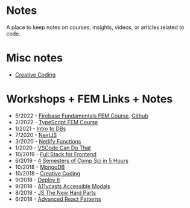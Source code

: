 # Notes

A place to keep notes on courses, insights, videos, or articles related to code.

# Misc notes

- [Creative Coding](./CreativeCoding.md)

# Workshops + FEM Links + Notes

- 5/2022 - [Firebase Fundamentals FEM Course](https://frontend-masters-firebase.web.app), [Github](https://github.com/davideast/firebase-fundamentals-frontend-masters)
- 2/2022 - [TypeScript FEM Course](https://www.typescript-training.com/course/fundamentals-v3/02-hello-typescript/)
- 1/2021 - [Intro to DBs](./2021_01-FEM-IntroToDBs.md)
- 7/2020 - [NextJS](./2020_07-FEM-Nextjs.md)
- 3/2020 - [Netlify Functions](./2020_03-FEM-NetlifyFunctions.md)
- 1/2020 - [VSCode Can Do That](./2020_01-FEM-VSCodeCanDoThat)
- 10/2019 - [Full Stack for Frontend](./2019_10-FEM-FullStackForFrontend.md)
- 6/2019 - [4 Semesters of Comp Sci in 5 Hours](./2019_06-FEM-4SemCompSci5hrs.md)
- 10/2018 - [MongoDB](./2018_10-FEM-MongoDB.md)
- 10/2018 - [Creative Coding](./2018_10-FEM-CreativeCoding.md)
- 9/2018 - [Deploy It](./2018_09-JSMN-DeployIt.md)
- 9/2018 - [A11ycasts Accessible Modals](./2018_09-A11ycasts%2319-AccessibleModalDialogs.md)
- 8/2018 - [JS The New Hard Parts](./2018_08-FEM-JSTheNewHardParts.md)
- 6/2018 - [Advanced React Patterns](./2018_06-FEM-AdvancedReactPatterns.md)
